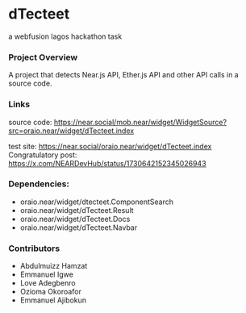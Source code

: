 # dTecteet
a webfusion lagos hackathon task
### Project Overview
  A project that detects Near.js API, Ether.js API and other API calls in a source code.

### Links
  source code: https://near.social/mob.near/widget/WidgetSource?src=oraio.near/widget/dTecteet.index
  
  test site: https://near.social/oraio.near/widget/dTecteet.index
  Congratulatory post: https://x.com/NEARDevHub/status/1730642152345026943
  ### Dependencies: 
   - oraio.near/widget/dtecteet.ComponentSearch
   - oraio.near/widget/dTecteet.Result
   - oraio.near/widget/dTecteet.Docs
   - oraio.near/widget/dTecteet.Navbar

### Contributors
- Abdulmuizz Hamzat
- Emmanuel Igwe
- Love Adegbenro
- Ozioma Okoroafor
- Emmanuel Ajibokun
